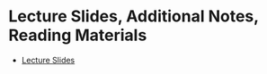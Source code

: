 # Lecture Slides, Additional Notes, Reading Materials

  - [Lecture Slides](https://github.com/ai4socialgood/resources/blob/master/lectures/ai4good%20material%202018.pdf)
